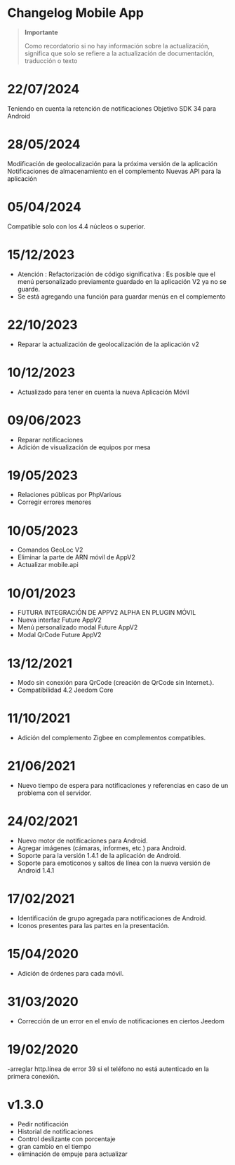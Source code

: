 # Changelog Mobile App

> **Importante**
>
> Como recordatorio si no hay información sobre la actualización, significa que solo se refiere a la actualización de documentación, traducción o texto


# 22/07/2024
Teniendo en cuenta la retención de notificaciones
Objetivo SDK 34 para Android

# 28/05/2024
Modificación de geolocalización para la próxima versión de la aplicación
Notificaciones de almacenamiento en el complemento
Nuevas API para la aplicación

# 05/04/2024
Compatible solo con los 4.4 núcleos o superior.

# 15/12/2023

- Atención : Refactorización de código significativa : Es posible que el menú personalizado previamente guardado en la aplicación V2 ya no se guarde.
- Se está agregando una función para guardar menús en el complemento


# 22/10/2023

- Reparar la actualización de geolocalización de la aplicación v2

# 10/12/2023

- Actualizado para tener en cuenta la nueva Aplicación Móvil

# 09/06/2023

- Reparar notificaciones
- Adición de visualización de equipos por mesa

# 19/05/2023

- Relaciones públicas por PhpVarious
- Corregir errores menores

# 10/05/2023

- Comandos GeoLoc V2
- Eliminar la parte de ARN móvil de AppV2
- Actualizar mobile.api

# 10/01/2023

- FUTURA INTEGRACIÓN DE APPV2 ALPHA EN PLUGIN MÓVIL
- Nueva interfaz Future AppV2
- Menú personalizado modal Future AppV2
- Modal QrCode Future AppV2

# 13/12/2021

- Modo sin conexión para QrCode (creación de QrCode sin Internet.).
- Compatibilidad 4.2 Jeedom Core

# 11/10/2021

- Adición del complemento Zigbee en complementos compatibles.

# 21/06/2021

- Nuevo tiempo de espera para notificaciones y referencias en caso de un problema con el servidor.

# 24/02/2021

- Nuevo motor de notificaciones para Android.
- Agregar imágenes (cámaras, informes, etc.) para Android.
- Soporte para la versión 1.4.1 de la aplicación de Android.
- Soporte para emoticonos y saltos de línea con la nueva versión de Android 1.4.1

# 17/02/2021

- Identificación de grupo agregada para notificaciones de Android.
- Iconos presentes para las partes en la presentación.

# 15/04/2020

- Adición de órdenes para cada móvil.

# 31/03/2020

- Corrección de un error en el envío de notificaciones en ciertos Jeedom

# 19/02/2020

-arreglar http.línea de error 39 si el teléfono no está autenticado en la primera conexión.

# v1.3.0

- Pedir notificación
- Historial de notificaciones
- Control deslizante con porcentaje
- gran cambio en el tiempo
- eliminación de empuje para actualizar
